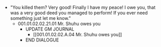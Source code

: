 - "You killed them? Very good! Finally I have my peace! I owe you, that was a very good deed you managed to perform! If you ever need something just let me know."
	- 001.01.02.02.21.01 Mr. Shuhu owes you
		- UPDATE GM JOURNAL
			- [[001.01.02.02.A.04 Mr. Shuhu owes you]]
		- END DIALOGUE